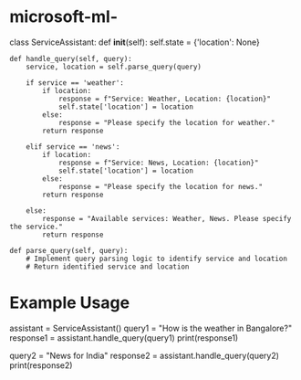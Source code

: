 # microsoft-ml-
class ServiceAssistant:
    def __init__(self):
        self.state = {'location': None}

    def handle_query(self, query):
        service, location = self.parse_query(query)
        
        if service == 'weather':
            if location:
                response = f"Service: Weather, Location: {location}"
                self.state['location'] = location
            else:
                response = "Please specify the location for weather."
            return response

        elif service == 'news':
            if location:
                response = f"Service: News, Location: {location}"
                self.state['location'] = location
            else:
                response = "Please specify the location for news."
            return response

        else:
            response = "Available services: Weather, News. Please specify the service."
            return response

    def parse_query(self, query):
        # Implement query parsing logic to identify service and location
        # Return identified service and location

# Example Usage
assistant = ServiceAssistant()
query1 = "How is the weather in Bangalore?"
response1 = assistant.handle_query(query1)
print(response1)

query2 = "News for India"
response2 = assistant.handle_query(query2)
print(response2)
